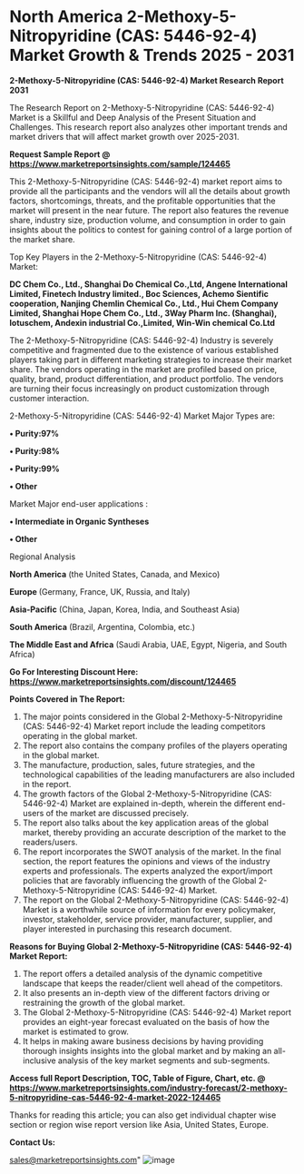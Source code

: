 # North America 2-Methoxy-5-Nitropyridine (CAS: 5446-92-4) Market Growth & Trends 2025 - 2031

<strong>2-Methoxy-5-Nitropyridine (CAS: 5446-92-4) Market Research Report 2031</strong>

The Research Report on 2-Methoxy-5-Nitropyridine (CAS: 5446-92-4) Market is a Skillful and Deep Analysis of the Present Situation and Challenges. This research report also analyzes other important trends and market drivers that will affect market growth over 2025-2031.

<strong>Request Sample Report @ <a href=https://www.marketreportsinsights.com/sample/124465>https://www.marketreportsinsights.com/sample/124465</a></strong>

This 2-Methoxy-5-Nitropyridine (CAS: 5446-92-4) market report aims to provide all the participants and the vendors will all the details about growth factors, shortcomings, threats, and the profitable opportunities that the market will present in the near future. The report also features the revenue share, industry size, production volume, and consumption in order to gain insights about the politics to contest for gaining control of a large portion of the market share.

Top Key Players in the 2-Methoxy-5-Nitropyridine (CAS: 5446-92-4) Market:

<strong>DC Chem Co., Ltd., Shanghai Do Chemical Co.,Ltd, Angene International Limited, Finetech Industry limited., Boc Sciences, Achemo Sientific cooperation, Nanjing Chemlin Chemical Co., Ltd., Hui Chem Company Limited, Shanghai Hope Chem Co., Ltd., 3Way Pharm Inc. (Shanghai), lotuschem, Andexin industrial Co.,Limited, Win-Win chemical Co.Ltd</strong>

The 2-Methoxy-5-Nitropyridine (CAS: 5446-92-4) Industry is severely competitive and fragmented due to the existence of various established players taking part in different marketing strategies to increase their market share. The vendors operating in the market are profiled based on price, quality, brand, product differentiation, and product portfolio. The vendors are turning their focus increasingly on product customization through customer interaction.

2-Methoxy-5-Nitropyridine (CAS: 5446-92-4) Market Major Types are:

<strong>• Purity:97%

• Purity:98%

• Purity:99%

• Other</strong>

Market Major end-user applications :

<strong>• Intermediate in Organic Syntheses

• Other</strong>

Regional Analysis

</u><strong><b>North America</b></strong> (the United States, Canada, and Mexico)

<strong><b>Europe </b></strong>(Germany, France, UK, Russia, and Italy)

<strong><b>Asia-Pacific</b></strong> (China, Japan, Korea, India, and Southeast Asia)

<strong><b>South America</b></strong> (Brazil, Argentina, Colombia, etc.)

<strong><b>The Middle East and Africa</b></strong> (Saudi Arabia, UAE, Egypt, Nigeria, and South Africa)

<strong>Go For Interesting Discount Here: <a href=https://www.marketreportsinsights.com/discount/124465>https://www.marketreportsinsights.com/discount/124465</a></strong>

<strong>Points Covered in The Report:</strong>
<ol>
  <li>The major points considered in the Global 2-Methoxy-5-Nitropyridine (CAS: 5446-92-4) Market report include the leading competitors operating in the global market.</li>
  <li>The report also contains the company profiles of the players operating in the global market.</li>
  <li>The manufacture, production, sales, future strategies, and the technological capabilities of the leading manufacturers are also included in the report.</li>
  <li>The growth factors of the Global 2-Methoxy-5-Nitropyridine (CAS: 5446-92-4) Market are explained in-depth, wherein the different end-users of the market are discussed precisely.</li>
  <li>The report also talks about the key application areas of the global market, thereby providing an accurate description of the market to the readers/users.</li>
  <li>The report incorporates the SWOT analysis of the market. In the final section, the report features the opinions and views of the industry experts and professionals. The experts analyzed the export/import policies that are favorably influencing the growth of the Global 2-Methoxy-5-Nitropyridine (CAS: 5446-92-4) Market.</li>
  <li>The report on the Global 2-Methoxy-5-Nitropyridine (CAS: 5446-92-4) Market is a worthwhile source of information for every policymaker, investor, stakeholder, service provider, manufacturer, supplier, and player interested in purchasing this research document.</li>
</ol>
<strong>Reasons for Buying Global 2-Methoxy-5-Nitropyridine (CAS: 5446-92-4) Market Report:</strong>

<ol>
  <li>The report offers a detailed analysis of the dynamic competitive landscape that keeps the reader/client well ahead of the competitors.</li>
  <li>It also presents an in-depth view of the different factors driving or restraining the growth of the global market.</li>
  <li>The Global 2-Methoxy-5-Nitropyridine (CAS: 5446-92-4) Market report provides an eight-year forecast evaluated on the basis of how the market is estimated to grow.</li>
  <li>It helps in making aware business decisions by having providing thorough insights insights into the global market and by making an all-inclusive analysis of the key market segments and sub-segments.</li>
</ol>
<strong>Access full Report Description, TOC, Table of Figure, Chart, etc. @ <a href=https://www.marketreportsinsights.com/industry-forecast/2-methoxy-5-nitropyridine-cas-5446-92-4-market-2022-124465>https://www.marketreportsinsights.com/industry-forecast/2-methoxy-5-nitropyridine-cas-5446-92-4-market-2022-124465</a></strong>


Thanks for reading this article; you can also get individual chapter wise section or region wise report version like Asia, United States, Europe.

<strong>Contact Us:</strong>

sales@marketreportsinsights.com"
![image](https://github.com/user-attachments/assets/add79831-c2a4-4190-a4be-3c1c654b0034)

